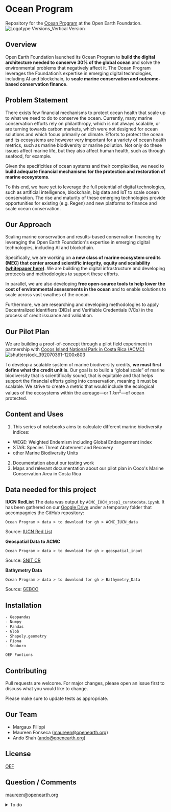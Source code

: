 # Ocean Program

Repository for the [Ocean Program](https://www.openearth.org/projects/ocean-program) at the Open Earth Foundation.
![Logotype Versions_Vertical Version](https://user-images.githubusercontent.com/107511484/204840228-cc408d2a-79ae-4818-b09d-0903bb4831a6.png)

## Overview

Open Earth Foundation launched its Ocean Program to **build the digital architecture needed to conserve 30% of the global ocean** and solve the environmental problems that negatively affect it. The Ocean Program leverages the Foundation’s expertise in emerging digital technologies, including AI and blockchain, to **scale marine conservation and outcome-based conservation finance**.


## Problem Statement

There exists few financial mechanisms to protect ocean health that scale up to what we need to do to conserve the ocean. Currently, many marine conservation efforts rely on philanthropy, which is not always scalable, or are turning towards carbon markets, which were not designed for ocean solutions and which focus primarily on climate. Efforts to protect the ocean and its ecosystems are however very important for a variety of ocean health metrics, such as marine biodiversity or marine pollution. Not only do these issues affect marine life, but they also affect human health, such as through seafood, for example.

Given the specificities of ocean systems and their complexities, we need to **build adequate financial mechanisms for the protection and restoration of marine ecosystems**.

To this end, we have yet to leverage the full potential of digital technologies, such as artificial intelligence, blockchain, big data and IoT to scale ocean conservation. The rise and maturity of these emerging technologies provide opportunities for existing (e.g. Regen) and new platforms to finance and scale ocean conservation.

## Our Approach

Scaling marine conservation and results-based conservation financing by leveraging the Open Earth Foundation's expertise in emerging digital technologies, including AI and blockchain.

Specifically, we are working on **a new class of marine ecosystem credits (MEC) that center around scientific integrity, equity and scalability ([whitepaper here](https://uploads-ssl.webflow.com/62192ceb9199b3dd08431a6b/6371df5b39109b348b188447_whitepaper.pdf))**. We are building the digital infrastructure and developing protocols and methodologies to support these efforts. 

In parallel, we are also developing **free open-source tools to help lower the cost of environmental assessments in the ocean** and to enable solutions to scale across vast swathes of the ocean. 

Furthermore, we are researching and developing methodologies to apply Decentralized Identifiers (DIDs) and Verifiable Credentials (VCs) in the process of credit issuance and validation.

## Our Pilot Plan

We are building a proof-of-concept through a pilot field experiment in partnership with [Cocos Island National Park in Costa Rica (ACMC)](https://youtu.be/sHXEAwo0qCI)
![shutterstock_392070391-1200x803](https://user-images.githubusercontent.com/107511484/204839803-78caf2cc-cce5-43b7-a2fe-bf578ab8d6c0.jpeg)

To develop a scalable system of marine biodiversity credits, **we must first define what the credit unit is**. Our goal is to build a “global scale” of marine biodiversity that is scientifically sound, that is equitable and that helps support the financial efforts going into conservation, meaning it must be scalable. We strive to create a metric that would include the ecological values of the ecosystems within the acreage—or 1 $km^2$—of ocean protected.

## Content and Uses

1. This series of notebooks aims to calculate different marine biodiversity indices:
- WEGE: Weighted Endemism including Global Endangerment index
- STAR: Species Threat Abatement and Recovery
- other Marine Biodiversity Units
2. Documentation about our testing work
3. Maps and relevant documentation about our pilot plan in Coco's Marine Conservation Area in Costa Rica

## Data needed for this project

**IUCN RedList**
The data was output by `ACMC_IUCN_step1_curatedata.ipynb`. It has been gathered on our [Google Drive](https://drive.google.com/drive/folders/1yElWSaK0tWvlyDvjNUSpqnnwEJGMGdPX?usp=sharing) under a temporary folder that accompagnies the GitHub repository: 

`Ocean Program > data > to download for gh > ACMC_IUCN_data`

Source: [IUCN Red List](https://www.iucnredlist.org/resources/spatial-data-download)

**Geospatial Data to ACMC**

`Ocean Program > data > to download for gh > geospatial_input`

Source: [SNIT CR](https://www.snitcr.go.cr/)

**Bathymetry Data**

`Ocean Program > data > to download for gh > Bathymetry_Data`

Source: [GEBCO](https://www.gebco.net/)

## Installation
```bash
- Geopandas
- Numpy
- Pandas
- Glob
- Shapely.geometry
- Fiona
- Seaborn
```

```bash
OEF Funtions
```

## Contributing
Pull requests are welcome. For major changes, please open an issue first to discuss what you would like to change.

Please make sure to update tests as appropriate.

## Our Team
- Margaux Filippi
- Maureen Fonseca (maureen@openearth.org)
- Ando Shah (ando@openearth.org)

## License
[OEF](https://www.openearth.org)

## Question / Comments
maureen@openearth.org

<details>
  <summary> To do</summary>
  
  ### Repository
  - [x] set up the [docs](https://github.com/Open-Earth-Foundation/oceanprogram/tree/main/docs) folder  
  - [ ] we need to add a proper .gitignore
  - [ ] we need to add a proper license
</details>

